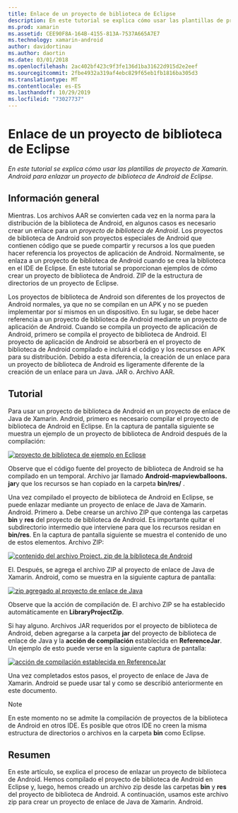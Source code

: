 ```yaml
---
title: Enlace de un proyecto de biblioteca de Eclipse
description: En este tutorial se explica cómo usar las plantillas de proyecto de Xamarin. Android para enlazar un proyecto de biblioteca de Android de Eclipse.
ms.prod: xamarin
ms.assetid: CEE90F8A-164B-4155-813A-7537A665A7E7
ms.technology: xamarin-android
author: davidortinau
ms.author: daortin
ms.date: 03/01/2018
ms.openlocfilehash: 2ac402bf423c9f3fe136d1ba31622d915d2e2eef
ms.sourcegitcommit: 2fbe4932a319af4ebc829f65eb1fb1816ba305d3
ms.translationtype: MT
ms.contentlocale: es-ES
ms.lasthandoff: 10/29/2019
ms.locfileid: "73027737"
---
```

# <a name="binding-an-eclipse-library-project"></a>Enlace de un proyecto de biblioteca de Eclipse

_En este tutorial se explica cómo usar las plantillas de proyecto de Xamarin. Android para enlazar un proyecto de biblioteca de Android de Eclipse._

## <a name="overview"></a>Información general

Mientras. Los archivos AAR se convierten cada vez en la norma para la distribución de la biblioteca de Android, en algunos casos es necesario crear un enlace para un *proyecto de biblioteca de Android*. Los proyectos de biblioteca de Android son proyectos especiales de Android que contienen código que se puede compartir y recursos a los que pueden hacer referencia los proyectos de aplicación de Android. Normalmente, se enlaza a un proyecto de biblioteca de Android cuando se crea la biblioteca en el IDE de Eclipse.
En este tutorial se proporcionan ejemplos de cómo crear un proyecto de biblioteca de Android. ZIP de la estructura de directorios de un proyecto de Eclipse.

Los proyectos de biblioteca de Android son diferentes de los proyectos de Android normales, ya que no se compilan en un APK y no se pueden implementar por sí mismos en un dispositivo. En su lugar, se debe hacer referencia a un proyecto de biblioteca de Android mediante un proyecto de aplicación de Android. Cuando se compila un proyecto de aplicación de Android, primero se compila el proyecto de biblioteca de Android. El proyecto de aplicación de Android se absorberá en el proyecto de biblioteca de Android compilado e incluirá el código y los recursos en APK para su distribución. Debido a esta diferencia, la creación de un enlace para un proyecto de biblioteca de Android es ligeramente diferente de la creación de un enlace para un Java. JAR o. Archivo AAR.

## <a name="walkthrough"></a>Tutorial

Para usar un proyecto de biblioteca de Android en un proyecto de enlace de Java de Xamarin. Android, primero es necesario compilar el proyecto de biblioteca de Android en Eclipse. En la captura de pantalla siguiente se muestra un ejemplo de un proyecto de biblioteca de Android después de la compilación: 

[![proyecto de biblioteca de ejemplo en Eclipse](binding-a-library-project-images/build-lib-in-eclipse.png)](binding-a-library-project-images/build-lib-in-eclipse.png#lightbox)

Observe que el código fuente del proyecto de biblioteca de Android se ha compilado en un temporal. Archivo jar llamado **Android-mapviewballoons. jar**y que los recursos se han copiado en la carpeta **bin/res/** . 

Una vez compilado el proyecto de biblioteca de Android en Eclipse, se puede enlazar mediante un proyecto de enlace de Java de Xamarin. Android. Primero a. Debe crearse un archivo ZIP que contenga las carpetas **bin** y **res** del proyecto de biblioteca de Android. Es importante quitar el subdirectorio intermedio que interviene para que los recursos residan en **bin/res**. En la captura de pantalla siguiente se muestra el contenido de uno de estos elementos. Archivo ZIP: 

[![contenido del archivo Project. zip de la biblioteca de Android](binding-a-library-project-images/contents-of-zip-file.png)](binding-a-library-project-images/contents-of-zip-file.png#lightbox)

El. Después, se agrega el archivo ZIP al proyecto de enlace de Java de Xamarin. Android, como se muestra en la siguiente captura de pantalla:

[![zip agregado al proyecto de enlace de Java](binding-a-library-project-images/zip-in-binding-project.png)](binding-a-library-project-images/zip-in-binding-project.png#lightbox)

Observe que la acción de compilación de. El archivo ZIP se ha establecido automáticamente en **LibraryProjectZip**.

Si hay alguno. Archivos JAR requeridos por el proyecto de biblioteca de Android, deben agregarse a la carpeta **jar** del proyecto de biblioteca de enlace de Java y la **acción de compilación** establecida en **ReferenceJar**. Un ejemplo de esto puede verse en la siguiente captura de pantalla: 

[![acción de compilación establecida en ReferenceJar](binding-a-library-project-images/set-to-referencejar.png)](binding-a-library-project-images/set-to-referencejar.png#lightbox)

Una vez completados estos pasos, el proyecto de enlace de Java de Xamarin. Android se puede usar tal y como se describió anteriormente en este documento.

> [!NOTE]
> En este momento no se admite la compilación de proyectos de la biblioteca de Android en otros IDE. Es posible que otros IDE no creen la misma estructura de directorios o archivos en la carpeta **bin** como Eclipse. 

## <a name="summary"></a>Resumen

En este artículo, se explica el proceso de enlazar un proyecto de biblioteca de Android. Hemos compilado el proyecto de biblioteca de Android en Eclipse y, luego, hemos creado un archivo zip desde las carpetas **bin** y **res** del proyecto de biblioteca de Android. A continuación, usamos este archivo zip para crear un proyecto de enlace de Java de Xamarin. Android. 
